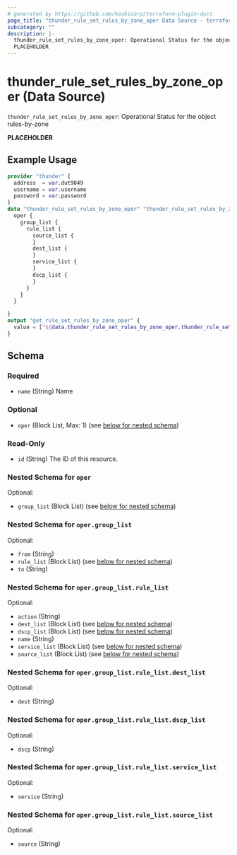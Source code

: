 ```yaml
---
# generated by https://github.com/hashicorp/terraform-plugin-docs
page_title: "thunder_rule_set_rules_by_zone_oper Data Source - terraform-provider-thunder"
subcategory: ""
description: |-
  thunder_rule_set_rules_by_zone_oper: Operational Status for the object rules-by-zone
  PLACEHOLDER
---
```


# thunder_rule_set_rules_by_zone_oper (Data Source)

`thunder_rule_set_rules_by_zone_oper`: Operational Status for the object rules-by-zone

__PLACEHOLDER__

## Example Usage

```terraform
provider "thunder" {
  address  = var.dut9049
  username = var.username
  password = var.password
}
data "thunder_rule_set_rules_by_zone_oper" "thunder_rule_set_rules_by_zone_oper" {
  oper {
    group_list {
      rule_list {
        source_list {
        }
        dest_list {
        }
        service_list {
        }
        dscp_list {
        }
      }
    }
  }

}
output "get_rule_set_rules_by_zone_oper" {
  value = ["${data.thunder_rule_set_rules_by_zone_oper.thunder_rule_set_rules_by_zone_oper}"]
}
```

<!-- schema generated by tfplugindocs -->
## Schema

### Required

- `name` (String) Name

### Optional

- `oper` (Block List, Max: 1) (see [below for nested schema](#nestedblock--oper))

### Read-Only

- `id` (String) The ID of this resource.

<a id="nestedblock--oper"></a>
### Nested Schema for `oper`

Optional:

- `group_list` (Block List) (see [below for nested schema](#nestedblock--oper--group_list))

<a id="nestedblock--oper--group_list"></a>
### Nested Schema for `oper.group_list`

Optional:

- `from` (String)
- `rule_list` (Block List) (see [below for nested schema](#nestedblock--oper--group_list--rule_list))
- `to` (String)

<a id="nestedblock--oper--group_list--rule_list"></a>
### Nested Schema for `oper.group_list.rule_list`

Optional:

- `action` (String)
- `dest_list` (Block List) (see [below for nested schema](#nestedblock--oper--group_list--rule_list--dest_list))
- `dscp_list` (Block List) (see [below for nested schema](#nestedblock--oper--group_list--rule_list--dscp_list))
- `name` (String)
- `service_list` (Block List) (see [below for nested schema](#nestedblock--oper--group_list--rule_list--service_list))
- `source_list` (Block List) (see [below for nested schema](#nestedblock--oper--group_list--rule_list--source_list))

<a id="nestedblock--oper--group_list--rule_list--dest_list"></a>
### Nested Schema for `oper.group_list.rule_list.dest_list`

Optional:

- `dest` (String)


<a id="nestedblock--oper--group_list--rule_list--dscp_list"></a>
### Nested Schema for `oper.group_list.rule_list.dscp_list`

Optional:

- `dscp` (String)


<a id="nestedblock--oper--group_list--rule_list--service_list"></a>
### Nested Schema for `oper.group_list.rule_list.service_list`

Optional:

- `service` (String)


<a id="nestedblock--oper--group_list--rule_list--source_list"></a>
### Nested Schema for `oper.group_list.rule_list.source_list`

Optional:

- `source` (String)


